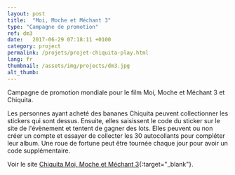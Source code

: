 ```yaml
---
layout: post
title:  "Moi, Moche et Méchant 3"
type: "Campagne de promotion"
ref: dm3
date:   2017-06-29 07:18:11 +0100
category: project
permalink: /projets/projet-chiquita-play.html
lang: fr
thumbnail: /assets/img/projects/dm3.jpg
alt_thumb:
---
```


Campagne de promotion mondiale pour le film Moi, Moche et Méchant 3 et Chiquita.

Les personnes ayant acheté des bananes Chiquita peuvent collectionner les stickers qui sont dessus. Ensuite, elles saisissent le code du sticker sur le site de l'évènement et tentent de gagner des lots. Elles peuvent ou non créer un compte et essayer de collecter les 30 autocollants pour compléter leur album. Une roue de fortune peut être tournée chaque jour pour avoir un code supplémentaire.

Voir le site [Chiquita Moi, Moche et Méchant 3](http://fr.play.chiquita.ch/page-daccueil "Chiquita - Moi, Moche et Méchant (nouvelle fenêtre)"){:target="_blank"}.

<img src="{{ site.baseurl }}/assets/img/projects/dm3_large.jpg" alt="" 
             srcset="{{ site.baseurl }}/assets/img/projects/dm3_medium.jpg 670w,
          {{ site.baseurl }}/assets/img/projects/dm3_large.jpg 1024w"
          sizes="(min-width:671px) 1024px"/> 